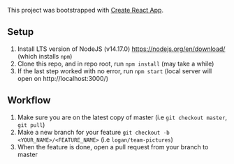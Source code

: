 This project was bootstrapped with [Create React App](https://github.com/facebook/create-react-app).

## Setup

1. Install LTS version of NodeJS (v14.17.0) https://nodejs.org/en/download/ (which installs `npm`)
2. Clone this repo, and in repo root, run `npm install` (may take a while)
3. If the last step worked with no error, run `npm start` (local server will open on http://localhost:3000/)

## Workflow

1. Make sure you are on the latest copy of master (i.e `git checkout master`, `git pull`)
2. Make a new branch for your feature `git checkout -b <YOUR_NAME>/<FEATURE_NAME>` (i.e `logan/team-pictures`)
3. When the feature is done, open a pull request from your branch to master

